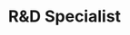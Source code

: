 ---
Destinations: rec85Z9WLqELpeOS9 recuo75yPAYKuDp1u recCSF15P6XZPZVLp
title: R&D Specialist
contactImage: OrderedDict([('id', 'attyUuOaOyS2LY0eM'), ('width', 500), ('height', 499), ('url', 'https://dl.airtable.com/.attachments/2da0ce433b4b401ef11cd9971c8fed2a/b972c134/innovation-icon1.png'), ('filename', 'innovation-icon (1).png'), ('size', 56919), ('type', 'image/png'), ('thumbnails', OrderedDict([('small', OrderedDict([('url', 'https://dl.airtable.com/.attachmentThumbnails/3e047710c53cbf11d061a1aac80e8d68/ee959608'), ('width', 36), ('height', 36)])), ('large', OrderedDict([('url', 'https://dl.airtable.com/.attachmentThumbnails/22a672508ea461676b41aa952018885b/a0217d3d'), ('width', 500), ('height', 499)])), ('full', OrderedDict([('url', 'https://dl.airtable.com/.attachmentThumbnails/b8a663768124258bef75eced08cc377f/abb03346'), ('width', 3000), ('height', 3000)]))]))])
name: Rhia Pape
employer: City of San Antonio Office of Innovation
Last Modified: 2022-05-27T14:15:00.000Z
---